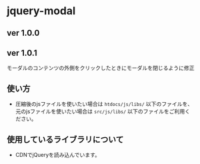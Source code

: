 # jquery-modal

## ver 1.0.0

## ver 1.0.1
モーダルのコンテンツの外側をクリックしたときにモーダルを閉じるように修正

## 使い方
* 圧縮後のjsファイルを使いたい場合は `htdocs/js/libs/` 以下のファイルを、元のjsファイルを使いたい場合は `src/js/libs/` 以下のファイルをご利用ください。

## 使用しているライブラリについて
* CDNでjQueryを読み込んでいます。